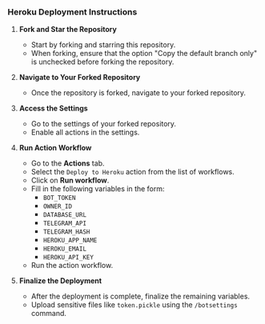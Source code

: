 <p align="center">
    <a href="https://github.com/5hojib/Aeon-MLTB">
        <kbd>
            <gif width="250" src="https://github.com/jubayerprantor/designresources/blob/main/cover.gif" alt="Aeon-MLTB animation">
        </kbd>
    </a>
</p>

### Heroku Deployment Instructions

1. **Fork and Star the Repository**
   - Start by forking and starring this repository.
   - When forking, ensure that the option "Copy the default branch only" is unchecked before forking the repository.

2. **Navigate to Your Forked Repository**
   - Once the repository is forked, navigate to your forked repository.

3. **Access the Settings**
   - Go to the settings of your forked repository.
   - Enable all actions in the settings.

4. **Run Action Workflow**
   - Go to the **Actions** tab.
   - Select the `Deploy to Heroku` action from the list of workflows.
   - Click on **Run workflow**.
   - Fill in the following variables in the form:
     - `BOT_TOKEN`
     - `OWNER_ID`
     - `DATABASE_URL`
     - `TELEGRAM_API`
     - `TELEGRAM_HASH`
     - `HEROKU_APP_NAME`
     - `HEROKU_EMAIL`
     - `HEROKU_API_KEY`
   - Run the action workflow.

5. **Finalize the Deployment**
   - After the deployment is complete, finalize the remaining variables.
   - Upload sensitive files like `token.pickle` using the `/botsettings` command.